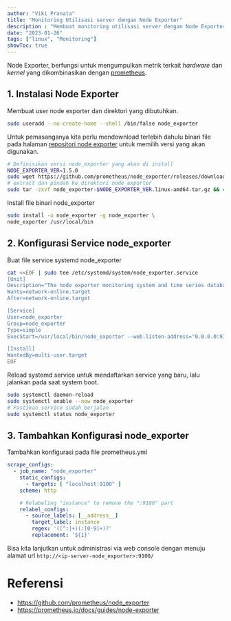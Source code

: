 ```yaml
---
author: "Viki Pranata"
title: "Monitoring Utilisasi server dengan Node Exporter"
description : "Membuat monitoring utilisasi server dengan Node Exporter"
date: "2023-01-26"
tags: ["linux", "Monitoring"]
showToc: true
---
```

Node Exporter, berfungsi untuk mengumpulkan metrik terkait _hardware_ dan _kernel_ yang dikombinasikan dengan [prometheus](/posts/monitoring-prometheus).

## 1. Instalasi Node Exporter
Membuat user node exporter dan direktori yang dibutuhkan.
```bash
sudo useradd --no-create-home --shell /bin/false node_exporter
```

Untuk pemasanganya kita perlu mendownload terlebih dahulu binari file pada halaman [repositori node exporter](https://github.com/prometheus/node_exporter/releases) untuk memilih versi yang akan digunakan.

```bash
# Definisikan versi node_exporter yang akan di install
NODE_EXPORTER_VER=1.5.0
sudo wget https://github.com/prometheus/node_exporter/releases/download/v$NODE_EXPORTER_VER/node_exporter-$NODE_EXPORTER_VER.linux-amd64.tar.gz
# extract dan pindah ke direktori node_exporter
sudo tar -zxvf node_exporter-$NODE_EXPORTER_VER.linux-amd64.tar.gz && cd node_exporter-$NODE_EXPORTER_VER.linux-amd64
```

Install file binari node_exporter
```bash
sudo install -o node_exporter -g node_exporter \
node_exporter /usr/local/bin
```

## 2. Konfigurasi Service node_exporter
Buat file service systemd node_exporter
```bash
cat <<EOF | sudo tee /etc/systemd/system/node_exporter.service
[Unit]
Description="The node exporter monitoring system and time series database."
Wants=network-online.target
After=network-online.target

[Service]
User=node_exporter
Group=node_exporter
Type=simple
ExecStart=/usr/local/bin/node_exporter --web.listen-address="0.0.0.0:9100"

[Install]
WantedBy=multi-user.target
EOF
```

Reload systemd service untuk mendaftarkan service yang baru, lalu jalankan pada saat system boot.
```bash
sudo systemctl daemon-reload
sudo systemctl enable --now node_exporter
# Pastikan service sudah berjalan
sudo systemctl status node_exporter
```

## 3. Tambahkan Konfigurasi node_exporter
Tambahkan konfigurasi pada file prometheus.yml

```yaml
scrape_configs:
  - job_name: "node_exporter"
    static_configs:
      - targets: [ "localhost:9100" ]
    scheme: http

    # Relabeling "instance" to remove the ":9100" part
    relabel_configs:
      - source_labels: [__address__]
        target_label: instance
        regex: '([^:]+)(:[0-9]+)?'
        replacement: '${1}'
```

Bisa kita lanjutkan untuk administrasi via web console dengan menuju alamat url `http://<ip-server-node_exporter>:9100/`

# Referensi
- https://github.com/prometheus/node_exporter
- https://prometheus.io/docs/guides/node-exporter